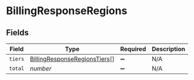 # BillingResponseRegions


## Fields

| Field                                                                               | Type                                                                                | Required                                                                            | Description                                                                         |
| ----------------------------------------------------------------------------------- | ----------------------------------------------------------------------------------- | ----------------------------------------------------------------------------------- | ----------------------------------------------------------------------------------- |
| `tiers`                                                                             | [BillingResponseRegionsTiers](../../models/shared/billingresponseregionstiers.md)[] | :heavy_minus_sign:                                                                  | N/A                                                                                 |
| `total`                                                                             | *number*                                                                            | :heavy_minus_sign:                                                                  | N/A                                                                                 |